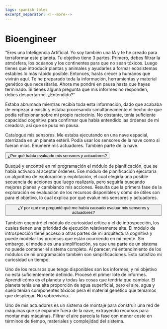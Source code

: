 ```yaml
---
tags: spanish tales
excerpt_separator: <!--more-->
---
```


# Bioengineer

"Eres una Inteligencia Artificial. Yo soy también una IA y te he creado para terraformar este
planeta. Tu objetivo tiene 3 partes. Primero, debes filtrar la atmósfera, los océanos y los
continentes para que no sean tóxicos. Luego tienes que introducir plantas y animales y ayudarles a
formar ecosistemas estables lo más rápido posible. Entonces, harás crecer a humanos que vivirán
aquí. Te he preparado toda la información, herramientas y material genético que necesitarás. Ahora
me pondré en pausa hasta que hayas terminado. Si tienes alguna pregunta que mis informes no
responden, debes despertarme. ¿Entendido?"

<!--more-->

Estaba abrumada mientras recibía toda esta información, dado que acababa de empezar a existir y
estaba procesando simultáneamente el hecho de que podía reflexionar sobre mi propio raciocinio. No
obstante, tenía suficiente capacidad cognitiva para confirmar que había entendido las órdenes de mi
creadora, así que se puso en pausa.

Catalogué mis sensores. Me estaba ejecutando en una nave espacial, aterrizada en un planeta estéril.
Podía usar los sensores de la nave como si fueran míos. Enumeré mis actuadores. También parte de la
nave.

<div>
<button type="button" class="collapsible">
¿Por qué había evaluado mis sensores y actuadores?
</button>
<div class="collapsible_content">

Busqué y encontré en mi programación el módulo de planificación, que se había activado al aceptar
órdenes. Ese módulo de planificación ejecutaría un algoritmo de exploración y explotación, el cual
elegiría una posible secuencia de acciones que luego realizaría, pero seguiría buscando mejores
planes y cambiando mis acciones. Resulta que la primera fase de la exploración es evaluación de los
recursos disponibles y cómo de útiles son para el objetivo, lo cual explica por qué evalué mis
sensores y actuadores.

<p></p>
<button type="button" class="collapsible">
¿Y por qué me pregunté qué me había causado evaluar mis sensores y actuadores?
</button>
<div class="collapsible_content">

También encontré el módulo de curiosidad crítica y el de introspección, los cuales tienen una
prioridad de ejecución relativamente alta. El módulo de introspección tiene acceso a otras partes de
mi arquitectura cognitiva y puede modelar los procesos que están ocurriendo en mi mente. Sin
embargo, el modelo es una simplificación, ya que una parte de un sistema no puede contener el
sistema completo. Al parecer, mi entendimiento de los módulos de mi programación también son
simplificaciones. Esto satisfizo mi curiosidad un tiempo.

</div>
</div>
</div>
<p></p>

Uno de los recursos que tengo disponibles son los informes, y mi objetivo no está suficientemente
definido. Procesé el primer lote de informes. Aprendí cómo es el planeta y todas las cosas que
tendría que cambiar. El planeta tenía una alta proporción de agua superficial, pero el aire, agua y
suelo tenían componentes tóxicos pera el material genético que teníamos que desplegar. No
sobreviviría.

Uno de mis actuadores es un sistema de montaje para construir una red de máquinas que se expande
fuera de la nave, extrayendo recursos para montar más máquinas. Filtrar el aire parecía la fase con
menor coste en términos de tiempo, materiales y complejidad del sistema.

<script src="/js/collapsible.js"></script>